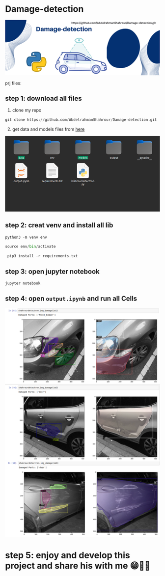 # Damage-detection

![image](https://github.com/AbdelrahmanShahrour/Damage-detection/blob/main/damage-prj.png?raw=true) 

prj files:

## step 1: download all files

1. clone my repo
```python
git clone https://github.com/AbdelrahmanShahrour/Damage-detection.git
```
2. get data and models files from [here](https://drive.google.com/drive/folders/1vXaD8z2J_kbh8oDU4rNcyuPoXgjOSRKs?usp=sharing)

![image](https://github.com/AbdelrahmanShahrour/Damage-detection/blob/main/output/Screenshot%20from%202022-11-27%2014-34-48.png?raw=true) 

## step 2: creat venv and install all lib

```python
python3 -m venv env
```
```python
source env/bin/activate
```
```python
 pip3 install -r requirements.txt
```

## step 3: open jupyter notebook
```python
jupyter notebook
```

## step 4: open `output.ipynb` and run all Cells 

![image](https://github.com/AbdelrahmanShahrour/Damage-detection/blob/main/output/Screenshot%20from%202022-11-27%2014-33-19.png?raw=true) 
![image](https://github.com/AbdelrahmanShahrour/Damage-detection/blob/main/output/Screenshot%20from%202022-11-27%2014-33-28.png?raw=true) 
![image](https://github.com/AbdelrahmanShahrour/Damage-detection/blob/main/output/Screenshot%20from%202022-11-27%2014-33-37.png?raw=true) 

# step 5: enjoy and develop this project and share his with me 😁👍🏻
